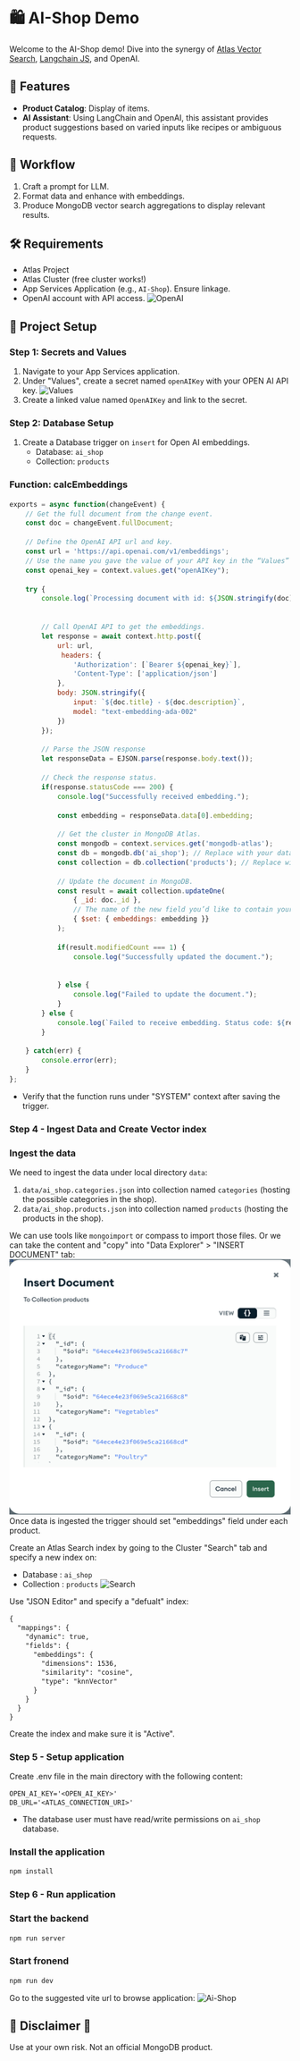 # 🛍️ AI-Shop Demo

Welcome to the AI-Shop demo! Dive into the synergy of [Atlas Vector Search](https://www.mongodb.com/products/platform/atlas-vector-search), [Langchain JS](https://js.langchain.com/docs/get_started/introduction), and OpenAI.

## 🌟 **Features**
- **Product Catalog**: Display of items.
- **AI Assistant**: Using LangChain and OpenAI, this assistant provides product suggestions based on varied inputs like recipes or ambiguous requests.

## 🚀 **Workflow**
1. Craft a prompt for LLM.
2. Format data and enhance with embeddings.
3. Produce MongoDB vector search aggregations to display relevant results.

## 🛠️ **Requirements**
- Atlas Project
- Atlas Cluster (free cluster works!)
- App Services Application (e.g., `AI-Shop`). Ensure linkage.
- OpenAI account with API access.
   ![OpenAI](https://www.mongodb.com/developer/_next/image/?url=https%3A%2F%2Fimages.contentstack.io%2Fv3%2Fassets%2Fblt39790b633ee0d5a7%2Fblt35c951800e86f9b2%2F64931c80f7411b27b437e181%2F5.png&w=2048&q=75)
   
## 🔧 **Project Setup**
### **Step 1: Secrets and Values**
1. Navigate to your App Services application.
2. Under "Values", create a secret named `openAIKey` with your OPEN AI API key.
![Values](https://www.mongodb.com/developer/_next/image/?url=https%3A%2F%2Fimages.contentstack.io%2Fv3%2Fassets%2Fblt39790b633ee0d5a7%2Fblt5e3daa9f6d369a05%2F64931c66207042ceb986e0ff%2F4.png&w=2048&q=75)
3. Create a linked value named `OpenAIKey` and link to the secret.

### **Step 2: Database Setup**
1. Create a Database trigger on `insert` for Open AI embeddings.
   - Database: `ai_shop`
   - Collection: `products`
### **Function: calcEmbeddings**

```javascript
exports = async function(changeEvent) {
    // Get the full document from the change event.
    const doc = changeEvent.fullDocument;

    // Define the OpenAI API url and key.
    const url = 'https://api.openai.com/v1/embeddings';
    // Use the name you gave the value of your API key in the “Values” utility inside of App Services
    const openai_key = context.values.get("openAIKey");

    try {
        console.log(`Processing document with id: ${JSON.stringify(doc)}`);
        

        // Call OpenAI API to get the embeddings.
        let response = await context.http.post({
            url: url,
             headers: {
                'Authorization': [`Bearer ${openai_key}`],
                'Content-Type': ['application/json']
            },
            body: JSON.stringify({
                input: `${doc.title} - ${doc.description}`,
                model: "text-embedding-ada-002"
            })
        });

        // Parse the JSON response
        let responseData = EJSON.parse(response.body.text());

        // Check the response status.
        if(response.statusCode === 200) {
            console.log("Successfully received embedding.");

            const embedding = responseData.data[0].embedding;

            // Get the cluster in MongoDB Atlas.
            const mongodb = context.services.get('mongodb-atlas');
            const db = mongodb.db('ai_shop'); // Replace with your database name.
            const collection = db.collection('products'); // Replace with your collection name.

            // Update the document in MongoDB.
            const result = await collection.updateOne(
                { _id: doc._id },
                // The name of the new field you’d like to contain your embeddings.
                { $set: { embeddings: embedding }}
            );

            if(result.modifiedCount === 1) {
                console.log("Successfully updated the document.");
                
                
            } else {
                console.log("Failed to update the document.");
            }
        } else {
            console.log(`Failed to receive embedding. Status code: ${response.body.text()}`);
        }

    } catch(err) {
        console.error(err);
    }
};
```
- Verify that the function runs under "SYSTEM" context after saving the trigger.

### Step 4 - Ingest Data and Create Vector index

### Ingest the data
 
We need to ingest the data under local directory `data`:
1. `data/ai_shop.categories.json` into collection named `categories` (hosting the possible categories in the shop).
1. `data/ai_shop.products.json` into collection named `products` (hosting the products in the shop).

We can use tools like `mongoimport` or compass to import those files. Or we can take the content and "copy" into "Data Explorer" > "INSERT DOCUMENT" tab:
![insert](data/categories.png)
Once data is ingested the trigger should set "embeddings" field under each product.

Create an Atlas Search index by going to the Cluster "Search" tab and specify a new index on:
- Database : `ai_shop`
- Collection : `products`
  ![Search](https://www.mongodb.com/developer/_next/image/?url=https%3A%2F%2Fimages.contentstack.io%2Fv3%2Fassets%2Fblt39790b633ee0d5a7%2Fblt718e89ebafd68b26%2F64931d7ecc30bb78b6b072c7%2F10.png&w=2048&q=75)
  

Use "JSON Editor" and specify a "defualt" index:
```
{
  "mappings": {
    "dynamic": true,
    "fields": {
      "embeddings": {
        "dimensions": 1536,
        "similarity": "cosine",
        "type": "knnVector"
      }
    }
  }
}
```

Create the index and make sure it is "Active".



### Step 5 - Setup application

Create .env file in the main directory with the following content:
```
OPEN_AI_KEY='<OPEN_AI_KEY>'
DB_URL='<ATLAS_CONNECTION_URI>'
```
- The database user must have read/write permissions on `ai_shop` database.
### Install the application

```sh
npm install
```

### Step 6 - Run application

### Start the backend

```sh
npm run server
```

### Start fronend

```sh
npm run dev
```

Go to the suggested vite url to browse application:
![Ai-Shop](data/AI-Shop)


## 🛑 Disclaimer 🛑
Use at your own risk. Not an official MongoDB product.


